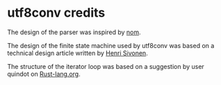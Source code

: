 utf8conv credits
===

The design of the parser was inspired by [nom](https://github.com/Geal/nom).

The design of the finite state machine used by utf8conv was based on a technical design article written by [Henri Sivonen](https://hsivonen.fi/broken-utf-8/).

The structure of the iterator loop was based on a suggestion by user quindot on [Rust-lang.org](https://users.rust-lang.org/).

